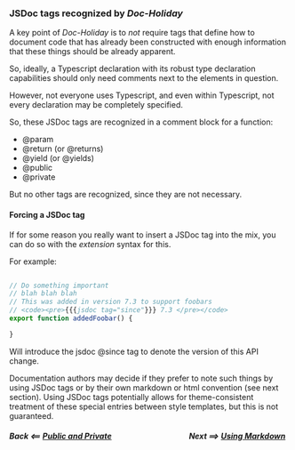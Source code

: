 

### JSDoc tags recognized by _Doc-Holiday_

A key point of _Doc-Holiday_ is to _not_ require tags that define
how to document code that has already been constructed with enough
information that these things should be already apparent.

So, ideally, a Typescript declaration with its robust type declaration capabilities
should only need comments next to the elements in question.

However, not everyone uses Typescript, and even within Typescript,
not every declaration may be completely specified.

So, these JSDoc tags are recognized in a comment block for a function:

- @param
- @return (or @returns)
- @yield (or @yields)
- @public
- @private

But no other tags are recognized, since they are not necessary.

#### Forcing a JSDoc tag

If for some reason you really want to insert a JSDoc tag into the mix,
you can do so with the _extension_ syntax for this.  

For example:

```typescript

// Do something important
// blah blah blah
// This was added in version 7.3 to support foobars
// <code><pre>{{{jsdoc tag="since"}}} 7.3 </pre></code>
export function addedFoobar() {

}
```
Will introduce the jsdoc @since tag to denote the version of this API change.

Documentation authors may decide if they prefer to note such things
by using JSDoc tags or by their own markdown or html convention (see next section).
Using JSDoc tags potentially allows for theme-consistent treatment of these special 
entries between style templates, but this is not guaranteed.



##### Back <==  [Public and Private](public_private) &nbsp;&nbsp;&nbsp;&nbsp;&nbsp;&nbsp;&nbsp;&nbsp;&nbsp;&nbsp;&nbsp;&nbsp;&nbsp;&nbsp;&nbsp;&nbsp;&nbsp;&nbsp;&nbsp;&nbsp;&nbsp;&nbsp;&nbsp;&nbsp;&nbsp;&nbsp;&nbsp;&nbsp;&nbsp;&nbsp;&nbsp;&nbsp;&nbsp;&nbsp;&nbsp;&nbsp;&nbsp;&nbsp;&nbsp;&nbsp; Next  ==>  [Using Markdown](markdown)
